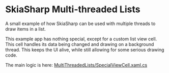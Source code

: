 # SkiaSharp Multi-threaded Lists

A small example of how SkiaSharp can be used with multiple threads to draw items in a list.

This example app has nothing special, except for a custom list view cell. This cell handles its data being changed and drawing on a background thread. This keeps the UI alive, while still allowing for some serious drawing code.

The main logic is here: [MultiThreadedLists/SpecialViewCell.xaml.cs](MultiThreadedLists/SpecialViewCell.xaml.cs)
